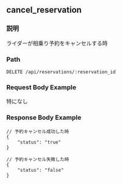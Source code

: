 ## cancel_reservation

### 説明
ライダーが相乗り予約をキャンセルする時

### Path
```
DELETE /api/reservations/:reservation_id
```

### Request Body Example
特になし

### Response Body Example
```
// 予約キャンセル成功した時
{
    "status": "true"
}

// 予約キャンセル失敗した時
{
    "status": "false"
}
```
